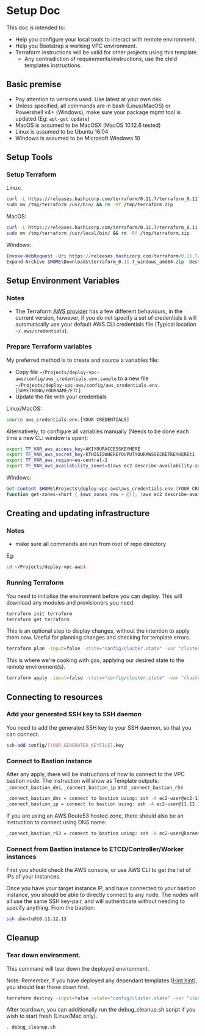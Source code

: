 # Setup Doc

This doc is intended to:

* Help you configure your local tools to interact with remote environment.
* Help you Bootstrap a working VPC environment.
* Terraform instructions will be valid for other projects using this template.
  * Any contradiction of requirements/instructions, use the child templates instructions.

## Basic premise

* Pay attention to versions used. Use latest at your own risk.
* Unless specified, all commands are in bash (Linux/MacOS) or Powershell v4+ (Windows), make sure your package mgmt tool is updated (Eg: `apt-get update`)
* MacOS is assumed to be MacOSX (MacOS 10.12.6 tested)
* Linux is assumed to be Ubuntu 16.04
* Windows is assumed to be Microsoft Windows 10

## Setup Tools

### Setup Terraform

Linux:

```bash
curl -L https://releases.hashicorp.com/terraform/0.11.7/terraform_0.11.7_linux_amd64.zip -o /tmp/terraform.zip && unzip -o /tmp/terraform.zip -d /tmp/
sudo mv /tmp/terraform /usr/bin/ && rm -Rf /tmp/terraform.zip
```

MacOS:

```bash
curl -L https://releases.hashicorp.com/terraform/0.11.7/terraform_0.11.7_darwin_amd64.zip -o /tmp/terraform.zip && unzip -o /tmp/terraform.zip -d /tmp/
sudo mv /tmp/terraform /usr/local/bin/ && rm -Rf /tmp/terraform.zip
```

Windows:

```powershell
Invoke-WebRequest -Uri https://releases.hashicorp.com/terraform/0.11.7/terraform_0.11.7_windows_amd64.zip -Outfile $Env:USERPROFILE\Downloads\terraform_0.11.7_windows_amd64.zip
Expand-Archive $HOME\Downloads\terraform_0.11.7_windows_amd64.zip -DestinationPath $env:SystemRoot
```

## Setup Environment Variables

### Notes

* The Terraform [AWS provider](https://www.terraform.io/docs/providers/aws/index.html) has a few different behaviours, in the current version, however, if you do not specify a set of credentials it will automatically use your default AWS CLI credentials file (Typical location `~/.aws/credentials`).

### Prepare Terraform variables

My preferred method is to create and source a variables file:

* Copy file `~/Projects/deploy-vpc-aws/config/aws_credentials.env.sample` to a new file `~/Projects/deploy-vpc-aws/config/aws_credentials.env.[SOMETHING/YOURNAME/ETC]`
* Update the file with your credentials

Linux/MacOS:

```bash
source aws_credentials.env.[YOUR CREDENTIALS]
```

Alternatively, to configure all variables manually (Needs to be done each time a new CLI window is open):

```bash
export TF_VAR_aws_access_key=AKIYOURACCESSKEYHERE
export TF_VAR_aws_secret_key=kTHISISWHEREYOUPUTYOURAWSSECRETKEYHEREt1
export TF_VAR_aws_region=eu-central-1
export TF_VAR_aws_availability_zones=$(aws ec2 describe-availability-zones --output text | awk '{print "\""$4"\""};' | tr '\n' ',' | sed 's/,*$//g')
```

Windows:

```powershell
Get-Content $HOME\Projects\deploy-vpc-aws\aws_credentials.env.[YOUR CREDENTIALS] | ForEach-Object { "$_"; $var = $_.Split('='); New-Variable -Name $var[0] -Value $var[1] -Scope Global }
function get-zones-short { $aws_zones_raw = @(); (aws ec2 describe-availability-zones) -split "\s" | ForEach-Object {$aws_zones_raw += Select-String -InputObject $_ -Pattern '([a-z]+-[a-z]+-[0-9][a-z])'}; $aws_zones1 = $aws_zones_raw  -replace '"','' -replace ',',''; $aws_zones2 = $aws_zones1 -join '\",\"'; $Global:AWS_ZONES = $aws_zones1 -join ','; $Global:AWS_AVAILABILITY_ZONES = '\"'+$aws_zones2+'\"' } get-zones-short; $Global:AWS_AVAILABILITY_ZONES
```

## Creating and updating infrastructure

### Notes

* make sure all commands are run from root of repo directory

Eg:

```bash
cd ~/Projects/deploy-vpc-aws)
```

### Running Terraform

You need to initialise the environment before you can deploy.
This will download any modules and provisioners you need.

```bash
terraform init terraform
terraform get terraform
```

This is an optional step to display changes, without the intention to apply them now.
Useful for planning changes and checking for template errors.

```bash
terraform plan -input=false -state="config/cluster.state" -var "cluster_config_location=config" -var-file="config/cluster.tfvars" "terraform"
```

This is where we're cooking with gas, applying our desired state to the remote environment(s).

```bash
terraform apply -input=false -state="config/cluster.state" -var "cluster_config_location=config" -var-file="config/cluster.tfvars" "terraform"
```

## Connecting to resources

### Add your generated SSH key to SSH daemon

You need to add the generated SSH key to your SSH daemon, so that you can connect.

```bash
ssh-add config/[YOUR_GENERATED_KEYFILE].key
```

### Connect to Bastion instance

After any apply, there will be instructions of how to connect to the VPC bastion node.
The instruction will show as Template outputs: `_connect_bastion_dns`, `_connect_bastion_ip` and `_connect_bastion_r53`

```bash
_connect_bastion_dns = connect to bastion using: ssh -A ec2-user@ec2-11-12-13-14.eu-west-1.compute.amazonaws.com
_connect_bastion_ip = connect to bastion using: ssh -A ec2-user@11.12.13.14
```

If you are using an AWS Route53 hosted zone, there should also be an instruction to connect using DNS name:

```bash
_connect_bastion_r53 = connect to bastion using: ssh -A ec2-user@kareempoc-vpc-bastion.myr53domain.com
```

### Connect from Bastion instance to ETCD/Controller/Worker instances

First you should check the AWS console, or use AWS CLI to get the list of IPs of your instances.

Once you have your target instance IP, and have connected to your bastion instance, you should be able to directly connect to any node. The nodes will all use the same SSH key-pair, and will authenticate without needing to specify anything.
From the bastion:

```bash
ssh ubuntu@10.11.12.13
```

## Cleanup

### Tear down environment.

This command will tear down the deployed environment.

Note: Remember, if you have deployed any dependant templates ([Hint hint](https://github.com/KptnKMan/deploy-kube)), you should tear those down first.

```bash
terraform destroy -input=false -state="config/cluster.state" -var "cluster_config_location=config" -var-file="config/cluster.tfvars" "terraform"
```

After teardown, you can additionally run the debug_cleanup.sh script if you wish to start fresh (Linux/Mac only).

```bash
. debug_cleanup.sh
```
